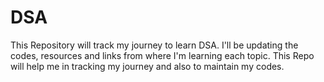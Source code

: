 # DSA

This Repository will track my journey to learn DSA.
I'll be updating the codes, resources and links from where I'm learning each topic.
This Repo will help me in tracking my journey and also to maintain my codes.